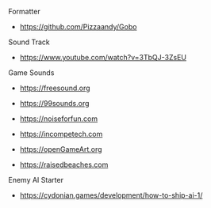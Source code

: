 Formatter

- https://github.com/Pizzaandy/Gobo

Sound Track

- https://www.youtube.com/watch?v=3TbQJ-3ZsEU

Game Sounds

- https://freesound.org

- https://99sounds.org

- https://noiseforfun.com

- https://incompetech.com

- https://openGameArt.org

- https://raisedbeaches.com

Enemy AI Starter

- https://cydonian.games/development/how-to-ship-ai-1/
